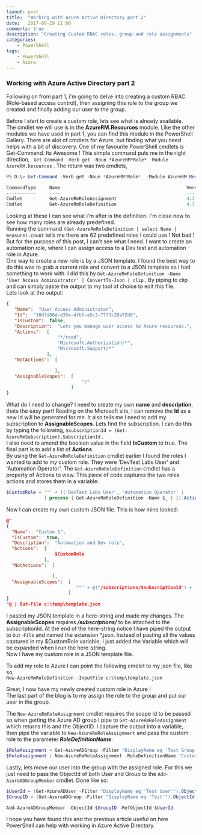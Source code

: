 ```yaml
---
layout: post
title:  "Working with Azure Active Directory part 2"
date:   2017-09-29 11:00
comments: true
description: "Creating Custom RBAC roles, group and role assignments"
categories: 
    - PowerShell
tags: 
    - PowerShell
    - Azure
---
```


### Working with Azure Active Directory part 2

Following on from part 1, i'm going to delve into creating a custom RBAC (Role-based access control), then assigning this role to the group we created and finally adding our user to the group.

Before I start to create a custom role, lets see what is already available.  
The cmdlet we will use is in the **AzureRM.Resources** module. Like the other modules we have used in part 1, you can find this module in the PowerShell Gallery. There are alot of cmdlets for Azure, but finding what you need helps with a bit of discovery. One of my favourite PowerShell cmdlets is Get-Command. Its Awesome ! This simple command puts me in the right direction, ``` Get-Command -Verb get -Noun *AzureRM*Role* -Module AzureRM.Resources```  . The return was two cmdlets, 
```powershell
PS D:\> Get-Command -Verb get -Noun *AzureRM*Role*  -Module AzureRM.Resources

CommandType     Name                                               Version    Source
-----------     ----                                               -------    ------
Cmdlet          Get-AzureRmRoleAssignment                          4.3.1      AzureRM.Resources
Cmdlet          Get-AzureRmRoleDefinition                          4.3.1      AzureRM.Resources
```
Looking at these I can see what i'm after is the definition. I'm close now to see how many roles are already predefined.  
Running the command ```(Get-AzureRmRoleDefinition | select Name | measure).count``` tells me there are 62 predefined roles I could use ! Not bad !  
But for the purpose of this post, I can't see what I need. I want to create an automation role, where I can assign access to a Dev test and automation role in Azure.  
 One way to create a new role is by a JSON template. I found the best way to do this was to grab a current role and convert to a JSON template so I had something to work with. I did this by ```Get-AzureRmRoleDefinition -Name 'User Access Administrator' | ConvertTo-Json | clip``` . By piping to clip and can simply paste the output to my tool of choice to edit this file.   
 Lets look at the output:

 ```json
 {
    "Name":  "User Access Administrator",
    "Id":  "18d7d88d-d35e-4fb5-a5c3-7773c20a72d9",
    "IsCustom":  false,
    "Description":  "Lets you manage user access to Azure resources.",
    "Actions":  [
                    "*/read",
                    "Microsoft.Authorization/*",
                    "Microsoft.Support/*"
                ],
    "NotActions":  [

                   ],
    "AssignableScopes":  [
                             "/"
                         ]
}
```

What do I need to change? I need to create my own **name** and **description**, thats the easy part! Reading on the Microsoft site, I can remove the **Id** as a new Id will be generated for me. It also tells me I need to add my subscription to **AssignableScopes**. Lets find the subscription. I can do this by typing the following, ```$subscriptionId = (Get-AzureRmSubscription).SubscriptionId``` .  
I also need to amend the boolean value in the field **IsCustom** to true. The final part is to add a list of **Actions**.  
By using the ```Get-AzureRmRoleDefinition``` cmdlet earlier I found the roles I wanted to add to my custom role. They were 'DevTest Labs User' and 'Automation Operator'. The ```Get-AzureRmRoleDefinition``` cmdlet has a property of Actions to view. This piece of code captures the two roles actions and stores them in a variable:  
```powershell
$CustomRole = '"' + (('DevTest Labs User', 'Automation Operator' | 
            . { process { Get-AzureRmRoleDefinition -Name $_ } }).Actions -join """,`r`n""") + '"'
```

Now I can create my own custom JSON file. This is how mine looked:
```json
@"
{
  "Name":  "Custom 1",
  "IsCustom":  true,
  "Description":  "Automation and Dev role",
  "Actions":  [
                  $CustomRole
              ],
  "NotActions":  [

                 ],
  "AssignableScopes":  [
                          '"' + @("/subscriptions/$subscriptionId") + '"'
                       ]
}
"@ | Out-File c:\temp\template.json
```

I pasted my JSON template in a here-string and made my changes. The **AssignableScopes** requires ***/subscriptions/*** to be attached to the subscriptionId. At the end of the here-string notice I have piped the output to ```Out-File``` and named the extension *.json. Instead of pasting all the values captured in my $CustomRole variable, I just added the Variable which will be expanded when I run the here-string.  
Now I have my custom role in a JSON template file.

To add my role to Azure I can point the following cmdlet to my json file, like so,  
```New-AzureRmRoleDefinition -InputFile c:\temp\template.json```

Great, I now have my newly created custom role in Azure !  
The last part of the blog is to my assign the role to the group and put our user in the group.

The ```New-AzureRmRoleAssignment``` cmdlet requires the scope Id to be passed so when getting the Azure AD group I pipe to ```Get-AzureRmRoleAssignment``` which returns this and the ObjectID. I capture the output into a variable, then pipe the variable to ```New-AzureRmRoleAssignment``` and pass the custom role to the parameter ***RoleDefinitionName***.

```Powershell
$RoleAssignment = Get-AzureADGroup -Filter "DisplayName eq 'Test Group'" | Get-AzureRmRoleAssignment # contains object ID and Scope
$RoleAssignment | New-AzureRmRoleAssignment -RoleDefinitionName 'Custom 1'
```

Lastly, lets move our user into the group with the assigned role. For this we just need to pass the ObjectId of both User and Group to the ```Add-AzureADGroupMember``` cmdlet. Done like so:

```Powershell
$UserId = (Get-AzureADUser -Filter "DisplayName eq 'Test User'").ObjectId
$GroupID = (Get-AzureADGroup -Filter "DisplayName eq 'Test'").ObjectId

Add-AzureADGroupMember -ObjectId $GroupID -RefObjectId $UserId
```

I hope you have found this and the previous article useful on how PowerShell can help with working in Azure Active Directory.